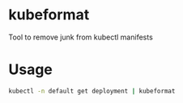 # kubeformat
Tool to remove junk from kubectl manifests

# Usage
```sh
kubectl -n default get deployment | kubeformat
```
